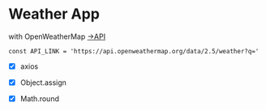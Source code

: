 # Weather App

with OpenWeatherMap [->API](https://openweathermap.org/)


``` 
const API_LINK = 'https://api.openweathermap.org/data/2.5/weather?q='
```


- [x] axios
- [x] Object.assign
- [x] Math.round





